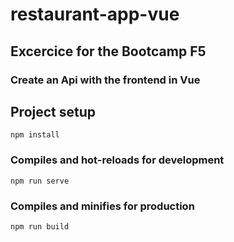 # restaurant-app-vue

## Excercice for the Bootcamp F5

### Create an Api with the frontend in Vue

## Project setup
```
npm install
```

### Compiles and hot-reloads for development
```
npm run serve
```

### Compiles and minifies for production
```
npm run build
```


